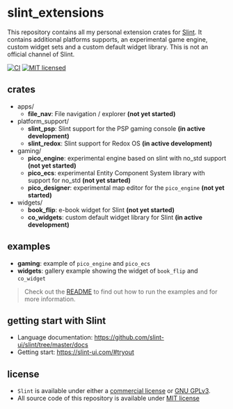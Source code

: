 # slint_extensions

This repository contains all my personal extension crates for [Slint](https://slint-ui.com/). It contains additional platforms supports, an experimental game engine, custom widget sets and a custom default widget library. This is not an official channel of Slint.

[![CI](https://ci.codeberg.org/api/badges/flovansl/slint_extensions/status.svg?branch=main)](https://ci.codeberg.org/flovansl/slint_extensions)
[![MIT licensed](https://img.shields.io/badge/license-MIT-blue.svg)](./LICENSE)

## crates

* apps/
    * **file_nav**: File navigation / explorer **(not yet started)**
* platform_support/
    * **slint_psp**: Slint support for the PSP gaming console **(in active development)**
    * **slint_redox**: Slint support for Redox OS **(in active development)**
* gaming/
    * **pico_engine**: experimental engine based on slint with no_std support **(not yet started)**
    * **pico_ecs**: experimental Entity Component System library with support for no_std **(not yet started)**
    * **pico_designer**: experimental map editor for the `pico_engine` **(not yet started)**
* widgets/
    * **book_flip**: e-book widget for Slint **(not yet started)**
    * **co_widgets**: custom default widget library for Slint **(in active development)**

## examples

* **gaming**: example of `pico_engine` and `pico_ecs`
* **widgets**: gallery example showing the widget of `book_flip` and `co_widget`

> Check out the [README](examples/README.md) to find out how to run the examples and for more information.

## getting start with Slint

* Language documentation: https://github.com/slint-ui/slint/tree/master/docs
* Getting start: https://slint-ui.com/#tryout

## license

 * `Slint` is available under either a [commercial license](https://github.com/slint-ui/slint/blob/master/LICENSES/LicenseRef-Slint-commercial.md)
or [GNU GPLv3](https://github.com/slint-ui/slint/blob/master/LICENSES/GPL-3.0-only.txt).
* All source code of this repository is available under [MIT license](LICENSE)